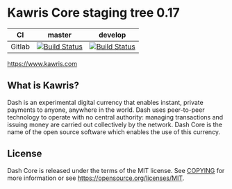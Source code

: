 Kawris Core staging tree 0.17
===========================

|CI|master|develop|
|-|-|-|
|Gitlab|[![Build Status](https://gitlab.com/dashpay/dash/badges/master/pipeline.svg)](https://gitlab.com/dashpay/dash/-/tree/master)|[![Build Status](https://gitlab.com/dashpay/dash/badges/develop/pipeline.svg)](https://gitlab.com/dashpay/dash/-/tree/develop)|

https://www.kawris.com


What is Kawris?
-------------

Dash is an experimental digital currency that enables instant, private
payments to anyone, anywhere in the world. Dash uses peer-to-peer technology
to operate with no central authority: managing transactions and issuing money
are carried out collectively by the network. Dash Core is the name of the open
source software which enables the use of this currency.



License
-------

Dash Core is released under the terms of the MIT license. See [COPYING](COPYING) for more
information or see https://opensource.org/licenses/MIT.




